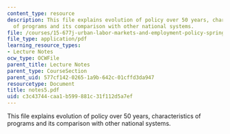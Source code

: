 ```yaml
---
content_type: resource
description: This file explains evolution of policy over 50 years, characteristics
  of programs and its comparison with other national systems.
file: /courses/15-677j-urban-labor-markets-and-employment-policy-spring-2005/c3c43744caa1b599881c31f112d5a7ef_notes5.pdf
file_type: application/pdf
learning_resource_types:
- Lecture Notes
ocw_type: OCWFile
parent_title: Lecture Notes
parent_type: CourseSection
parent_uid: 577cf142-0265-1a9b-642c-01cffd3da947
resourcetype: Document
title: notes5.pdf
uid: c3c43744-caa1-b599-881c-31f112d5a7ef
---
```

This file explains evolution of policy over 50 years, characteristics of programs and its comparison with other national systems.

